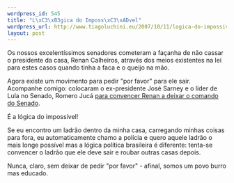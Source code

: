 ```yaml
--- 
wordpress_id: 545
title: "L\xC3\xB3gica do Imposs\xC3\xADvel"
wordpress_url: http://www.tiagoluchini.eu/2007/10/11/logica-do-impossivel/
layout: post
---
```

Os nossos excelentíssimos senadores cometeram a façanha de não cassar o presidente da casa, Renan Calheiros, através dos meios existentes na lei para estes casos quando tinha a faca e o queijo na mão.

Agora existe um movimento para pedir "por favor" para ele sair. Acompanhe comigo: colocaram o ex-presidente José Sarney e o líder de Lula no Senado, Romero Jucá [para convencer Renan a deixar o comando do Senado](http://josiasdesouza.folha.blog.uol.com.br/arch2007-10-07_2007-10-13.html#2007_10-11_02_42_33-10045644-0).

É a lógica do impossível!

Se eu encontro um ladrão dentro da minha casa, carregando minhas coisas para fora, eu automaticamente chamo a polícia e quero aquele ladrão o mais longe possível mas a lógica política brasileira é diferente: tenta-se convencer o ladrão que ele deve sair e roubar outras casas depois.

Nunca, claro, sem deixar de pedir "por favor" - afinal, somos um povo burro mas educado.
